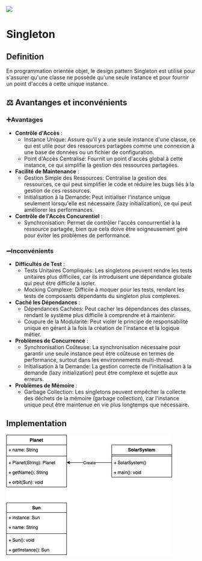 [![](https://img.shields.io/badge/sfeir.dev-Singleton-purple)](https://www.sfeir.dev/back/design-pattern-singleton/)
# Singleton
## Definition
En programmation orientée objet, le design pattern Singleton est utilisé pour s'assurer qu'une classe ne possède qu'une seule instance et pour fournir un point d'accès à cette unique instance.

## ⚖️ Avantanges et inconvénients
### ➕Avantages
- **Contrôle d'Accès** :
    - Instance Unique: Assure qu'il y a une seule instance d'une classe, ce qui est utile pour des ressources partagées comme une connexion à une base de données ou un fichier de configuration.
    - Point d'Accès Centralisé: Fournit un point d'accès global à cette instance, ce qui simplifie la gestion des ressources partagées.
- **Facilité de Maintenance** :
    - Gestion Simple des Ressources: Centralise la gestion des ressources, ce qui peut simplifier le code et réduire les bugs liés à la gestion de ces ressources.
    - Initialisation à la Demande: Peut initialiser l'instance unique seulement lorsqu'elle est nécessaire (lazy initialization), ce qui peut améliorer les performances.
- **Contrôle de l'Accès Concurentiel** :
    - Synchronisation: Permet de contrôler l'accès concurrentiel à la ressource partagée, bien que cela doive être soigneusement géré pour éviter les problèmes de performance.
### ➖Inconvénients
- **Difficultés de Test** :
    - Tests Unitaires Compliqués: Les singletons peuvent rendre les tests unitaires plus difficiles, car ils introduisent une dépendance globale qui peut être difficile à isoler.
    - Mocking Complexe: Difficile à moquer pour les tests, rendant les tests de composants dépendants du singleton plus complexes.
- **Caché les Dépendances** :
    - Dépendances Cachées: Peut cacher les dépendances des classes, rendant le système plus difficile à comprendre et à maintenir.
    - Coupure de la Modularité: Peut violer le principe de responsabilité unique en gérant à la fois la création de l'instance et la logique métier.
- **Problèmes de Concurrence** :
    - Synchronisation Coûteuse: La synchronisation nécessaire pour garantir une seule instance peut être coûteuse en termes de performance, surtout dans les environnements multi-thread.
    - Initialisation à la Demande: La gestion correcte de l'initialisation à la demande (lazy initialization) peut être complexe et sujette aux erreurs.
- **Problèmes de Mémoire** :
  - Garbage Collection: Les singletons peuvent empêcher la collecte des déchets de la mémoire (garbage collection), car l'instance unique peut être maintenue en vie plus longtemps que nécessaire.

## Implementation
![singleton.png](singleton.png)